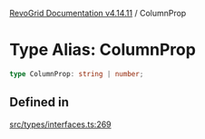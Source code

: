 [RevoGrid Documentation v4.14.11](README.md) / ColumnProp

# Type Alias: ColumnProp

```ts
type ColumnProp: string | number;
```

## Defined in

[src/types/interfaces.ts:269](https://github.com/revolist/revogrid/blob/8390153a63782c6f2a806fb42e5983525eb9dc87/src/types/interfaces.ts#L269)
